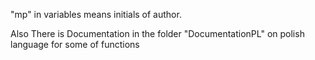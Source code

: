 "mp" in variables means initials of author.

Also
There is Documentation in the folder "DocumentationPL" on polish language for some of functions
